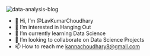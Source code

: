 ![data-analysis-blog](https://github.com/LavKumar007/LavKumar007/assets/130808701/98bbdfbd-7502-4a2e-9797-e64b818e3d12)

- 👋 Hi, I’m @LavKumarChoudhary
- 👀 I’m interested in Hanging Out 
- 🌱 I’m currently learning Data Science
- 💞️ I’m looking to collaborate on Data Science Projects
- 📫 How to reach me kannachoudhary8@gmail.com


